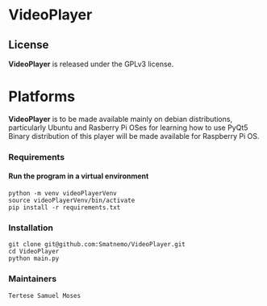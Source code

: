 # VideoPlayer

## License
**VideoPlayer** is released under the GPLv3 license.

# Platforms
**VideoPlayer** is to be made available mainly on debian distributions, particularly Ubuntu and Rasberry Pi OSes for learning how to use PyQt5
Binary distribution of this player will be made available for Raspberry Pi OS.

### Requirements		#### Run the program in a virtual environment 	python -m venv videoPlayerVenv
	source videoPlayerVenv/bin/activate
	pip install -r requirements.txt

### Installation
	git clone git@github.com:Smatnemo/VideoPlayer.git
	cd VideoPlayer
	python main.py 
		
### Maintainers
	Tertese Samuel Moses